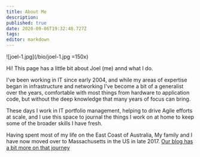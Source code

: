 ```yaml
---
title: About Me
description: 
published: true
date: 2020-09-06T19:32:48.727Z
tags: 
editor: markdown
---
```


![joel-1.jpg](/bio/joel-1.jpg =150x)

Hi! This page has a little bit about Joel (me) annd what I do.

I've been working in IT since early 2004, and while my areas of expertise began in infrastructure and networking I've become a bit of a generalist over the years, comfortable with most things from hardware to application code, but without the deep knowledge that many years of focus can bring. 

These days I work in IT portfolio management, helping to drive Agile efforts at scale, and I use this space to journal the things I work on at home to keep some of the broader skills I have fresh. 

Having spent most of my life on the East Coast of Australia, My family and I have now moved over to Massachusetts in the US in late 2017. [Our blog has a bit more on that journey](/Blog)

